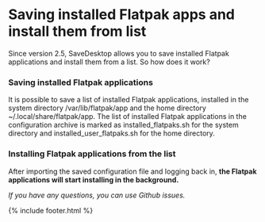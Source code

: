 # Saving installed Flatpak apps and install them from list
Since version 2.5, SaveDesktop allows you to save installed Flatpak applications and install them from a list. So how does it work?

### Saving installed Flatpak applications
It is possible to save a list of installed Flatpak applications, installed in the system directory /var/lib/flatpak/app and the home directory ~/.local/share/flatpak/app. The list of installed Flatpak applications in the configuration archive is marked as installed_flatpaks.sh for the system directory and installed_user_flatpaks.sh for the home directory.

### Installing Flatpak applications from the list
After importing the saved configuration file and logging back in, **the Flatpak applications will start installing in the background.**

_If you have any questions, you can use Github issues._

{% include footer.html %}
